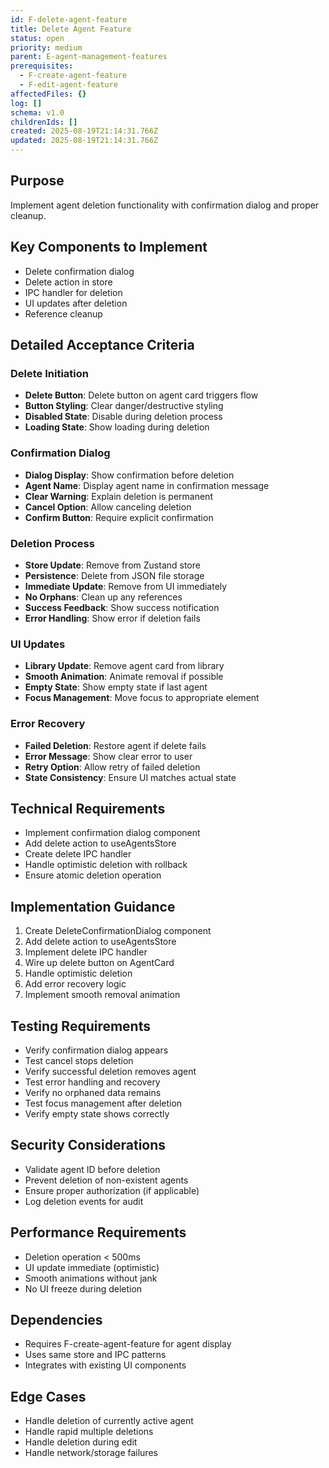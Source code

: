 ```yaml
---
id: F-delete-agent-feature
title: Delete Agent Feature
status: open
priority: medium
parent: E-agent-management-features
prerequisites:
  - F-create-agent-feature
  - F-edit-agent-feature
affectedFiles: {}
log: []
schema: v1.0
childrenIds: []
created: 2025-08-19T21:14:31.766Z
updated: 2025-08-19T21:14:31.766Z
---
```


## Purpose

Implement agent deletion functionality with confirmation dialog and proper cleanup.

## Key Components to Implement

- Delete confirmation dialog
- Delete action in store
- IPC handler for deletion
- UI updates after deletion
- Reference cleanup

## Detailed Acceptance Criteria

### Delete Initiation

- **Delete Button**: Delete button on agent card triggers flow
- **Button Styling**: Clear danger/destructive styling
- **Disabled State**: Disable during deletion process
- **Loading State**: Show loading during deletion

### Confirmation Dialog

- **Dialog Display**: Show confirmation before deletion
- **Agent Name**: Display agent name in confirmation message
- **Clear Warning**: Explain deletion is permanent
- **Cancel Option**: Allow canceling deletion
- **Confirm Button**: Require explicit confirmation

### Deletion Process

- **Store Update**: Remove from Zustand store
- **Persistence**: Delete from JSON file storage
- **Immediate Update**: Remove from UI immediately
- **No Orphans**: Clean up any references
- **Success Feedback**: Show success notification
- **Error Handling**: Show error if deletion fails

### UI Updates

- **Library Update**: Remove agent card from library
- **Smooth Animation**: Animate removal if possible
- **Empty State**: Show empty state if last agent
- **Focus Management**: Move focus to appropriate element

### Error Recovery

- **Failed Deletion**: Restore agent if delete fails
- **Error Message**: Show clear error to user
- **Retry Option**: Allow retry of failed deletion
- **State Consistency**: Ensure UI matches actual state

## Technical Requirements

- Implement confirmation dialog component
- Add delete action to useAgentsStore
- Create delete IPC handler
- Handle optimistic deletion with rollback
- Ensure atomic deletion operation

## Implementation Guidance

1. Create DeleteConfirmationDialog component
2. Add delete action to useAgentsStore
3. Implement delete IPC handler
4. Wire up delete button on AgentCard
5. Handle optimistic deletion
6. Add error recovery logic
7. Implement smooth removal animation

## Testing Requirements

- Verify confirmation dialog appears
- Test cancel stops deletion
- Verify successful deletion removes agent
- Test error handling and recovery
- Verify no orphaned data remains
- Test focus management after deletion
- Verify empty state shows correctly

## Security Considerations

- Validate agent ID before deletion
- Prevent deletion of non-existent agents
- Ensure proper authorization (if applicable)
- Log deletion events for audit

## Performance Requirements

- Deletion operation < 500ms
- UI update immediate (optimistic)
- Smooth animations without jank
- No UI freeze during deletion

## Dependencies

- Requires F-create-agent-feature for agent display
- Uses same store and IPC patterns
- Integrates with existing UI components

## Edge Cases

- Handle deletion of currently active agent
- Handle rapid multiple deletions
- Handle deletion during edit
- Handle network/storage failures
